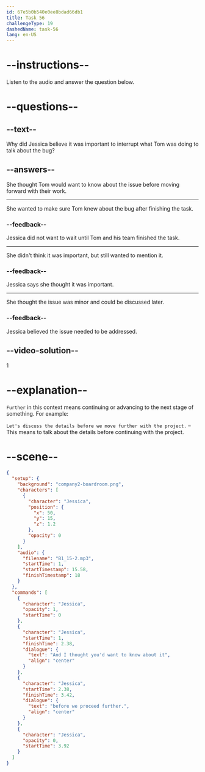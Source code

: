```yaml
---
id: 67e5b0b540e0ee8bdad66db1
title: Task 56
challengeType: 19
dashedName: task-56
lang: en-US
---
```


<!-- (Audio) Jessica: And I thought you'd want to know about it before we proceed further. -->

# --instructions--

Listen to the audio and answer the question below.

# --questions--

## --text--

Why did Jessica believe it was important to interrupt what Tom was doing to talk about the bug?

## --answers--

She thought Tom would want to know about the issue before moving forward with their work.

---

She wanted to make sure Tom knew about the bug after finishing the task.

### --feedback--

Jessica did not want to wait until Tom and his team finished the task.

---

She didn't think it was important, but still wanted to mention it.

### --feedback--

Jessica says she thought it was important.

---

She thought the issue was minor and could be discussed later.

### --feedback--

Jessica believed the issue needed to be addressed.

## --video-solution--

1

# --explanation--

`Further` in this context means continuing or advancing to the next stage of something. For example:

`Let's discuss the details before we move further with the project.` – This means to talk about the details before continuing with the project.

# --scene--

```json
{
  "setup": {
    "background": "company2-boardroom.png",
    "characters": [
      {
        "character": "Jessica",
        "position": {
          "x": 50,
          "y": 15,
          "z": 1.2
        },
        "opacity": 0
      }
    ],
    "audio": {
      "filename": "B1_15-2.mp3",
      "startTime": 1,
      "startTimestamp": 15.58,
      "finishTimestamp": 18
    }
  },
  "commands": [
    {
      "character": "Jessica",
      "opacity": 1,
      "startTime": 0
    },
    {
      "character": "Jessica",
      "startTime": 1,
      "finishTime": 2.38,
      "dialogue": {
        "text": "And I thought you'd want to know about it",
        "align": "center"
      }
    },
    {
      "character": "Jessica",
      "startTime": 2.38,
      "finishTime": 3.42,
      "dialogue": {
        "text": "before we proceed further.",
        "align": "center"
      }
    },
    {
      "character": "Jessica",
      "opacity": 0,
      "startTime": 3.92
    }
  ]
}
```
